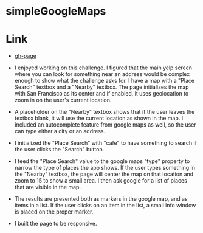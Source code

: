 # simpleGoogleMaps

# Link

* [gh-page](http://sirinapha88.github.io/simpleGoogleMaps)

- I enjoyed working on this challenge.  I figured that the main yelp screen where you can look for something near an address would be complex enough to show what the challenge asks for.  I have a map with a "Place Search" textbox and a "Nearby" textbox.  The page initializes the map with San Francisco as its center and if enabled, it uses geolocation to zoom in on the user's current location.

- A placeholder on the "Nearby" textbox shows that if the user leaves the textbox blank, it will use the current location as shown in the map.  I included an autocomplete feature from google maps as well, so the user can type either a city or an address.  

- I initialized the "Place Search" with "cafe" to have something to search if the user clicks the "Search" button.

- I feed the "Place Search" value to the google maps "type" property to narrow the type of places the app shows.  If the user types something in the "Nearby" textbox, the page will center the map on that location and zoom to 15 to show a small area.  I then ask google for a list of places that are visible in the map.

- The results are presented both as markers in the google map, and as items in a list.  If the user clicks on an item in the list, a small info window is placed on the proper marker.

- I built the page to be responsive.